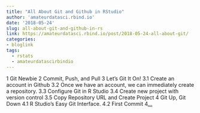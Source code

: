 ```yaml
---
title: "All About Git and Github in RStudio"
author: 'amateurdatasci.rbind.io'
date: '2018-05-24'
slug: all-about-git-and-github-in-rs
link: https://amateurdatasci.rbind.io/post/2018-05-24-all-about-git/
categories:
- bloglink
tags:
  - rstats
  - amateurdatascirbindio
---
```


1 Git Newbie 2 Commit, Push, and Pull 3 Let’s Git It On! 3.1 Create an account in Github 3.2 Once we have an account, we can immediately create a repository. 3.3 Configure Git in R Studio 3.4 Create new project with version control 3.5 Copy Repository URL and Create Project 4 Git Up, Git Down 4.1 R Studio’s Easy Git Interface. 4.2 First Commit 4[... <i class="fas fa-external-link-alt"></i>](https://amateurdatasci.rbind.io/post/2018-05-24-all-about-git/)

